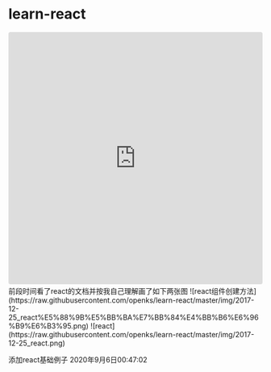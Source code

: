 # learn-react
<iframe src="https://codesandbox.io/embed/learn-react-github-pe0bs?fontsize=14&hidenavigation=1&theme=dark"
     style="width:100%; height:500px; border:0; border-radius: 4px; overflow:hidden;"
     title="learn-react-github"
     allow="accelerometer; ambient-light-sensor; camera; encrypted-media; geolocation; gyroscope; hid; microphone; midi; payment; usb; vr; xr-spatial-tracking"
     sandbox="allow-forms allow-modals allow-popups allow-presentation allow-same-origin allow-scripts"
   ></iframe>
前段时间看了react的文档并按我自己理解画了如下两张图
![react组件创建方法](https://raw.githubusercontent.com/openks/learn-react/master/img/2017-12-25_react%E5%88%9B%E5%BB%BA%E7%BB%84%E4%BB%B6%E6%96%B9%E6%B3%95.png)
![react](https://raw.githubusercontent.com/openks/learn-react/master/img/2017-12-25_react.png)

添加react基础例子 2020年9月6日00:47:02